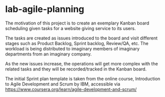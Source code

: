 # lab-agile-planning
The motivation of this project is to create an exemplary Kanban board scheduling given tasks for a website giving service to its users.

The tasks are created as issues introduced to the board and visit different stages such as Product Backlog, Sprint backlog, Review/QA, etc. The workload is being distributed to imaginary members of imaginary departments from an imaginary company.

As the new issues increase, the operations will get more complex with the related tasks and they will be recorded/tracked in the Kanban board.

The initial Sprint plan template is taken from the online course, Introduction to Agile Development and Scrum by IBM, accessible via https://www.coursera.org/learn/agile-development-and-scrum/
